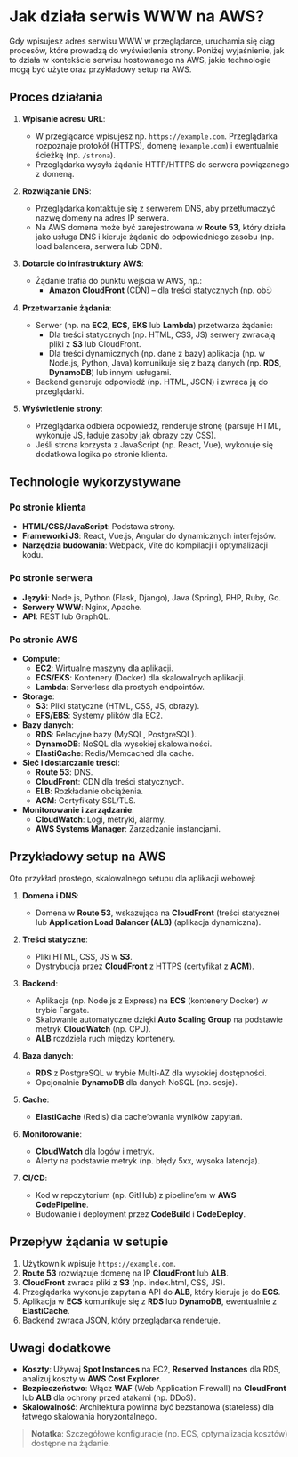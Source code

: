 # Jak działa serwis WWW na AWS?

Gdy wpisujesz adres serwisu WWW w przeglądarce, uruchamia się ciąg procesów, które prowadzą do wyświetlenia strony. Poniżej wyjaśnienie, jak to działa w kontekście serwisu hostowanego na AWS, jakie technologie mogą być użyte oraz przykładowy setup na AWS.

## Proces działania

1. **Wpisanie adresu URL**:
   - W przeglądarce wpisujesz np. `https://example.com`. Przeglądarka rozpoznaje protokół (HTTPS), domenę (`example.com`) i ewentualnie ścieżkę (np. `/strona`).
   - Przeglądarka wysyła żądanie HTTP/HTTPS do serwera powiązanego z domeną.

2. **Rozwiązanie DNS**:
   - Przeglądarka kontaktuje się z serwerem DNS, aby przetłumaczyć nazwę domeny na adres IP serwera.
   - Na AWS domena może być zarejestrowana w **Route 53**, który działa jako usługa DNS i kieruje żądanie do odpowiedniego zasobu (np. load balancera, serwera lub CDN).

3. **Dotarcie do infrastruktury AWS**:
   - Żądanie trafia do punktu wejścia w AWS, np.:
     - **Amazon CloudFront** (CDN) – dla treści statycznych (np. obව

4. **Przetwarzanie żądania**:
   - Serwer (np. na **EC2**, **ECS**, **EKS** lub **Lambda**) przetwarza żądanie:
     - Dla treści statycznych (np. HTML, CSS, JS) serwery zwracają pliki z **S3** lub CloudFront.
     - Dla treści dynamicznych (np. dane z bazy) aplikacja (np. w Node.js, Python, Java) komunikuje się z bazą danych (np. **RDS**, **DynamoDB**) lub innymi usługami.
   - Backend generuje odpowiedź (np. HTML, JSON) i zwraca ją do przeglądarki.

5. **Wyświetlenie strony**:
   - Przeglądarka odbiera odpowiedź, renderuje stronę (parsuje HTML, wykonuje JS, ładuje zasoby jak obrazy czy CSS).
   - Jeśli strona korzysta z JavaScript (np. React, Vue), wykonuje się dodatkowa logika po stronie klienta.

## Technologie wykorzystywane

### Po stronie klienta
- **HTML/CSS/JavaScript**: Podstawa strony.
- **Frameworki JS**: React, Vue.js, Angular do dynamicznych interfejsów.
- **Narzędzia budowania**: Webpack, Vite do kompilacji i optymalizacji kodu.

### Po stronie serwera
- **Języki**: Node.js, Python (Flask, Django), Java (Spring), PHP, Ruby, Go.
- **Serwery WWW**: Nginx, Apache.
- **API**: REST lub GraphQL.

### Po stronie AWS
- **Compute**:
  - **EC2**: Wirtualne maszyny dla aplikacji.
  - **ECS/EKS**: Kontenery (Docker) dla skalowalnych aplikacji.
  - **Lambda**: Serverless dla prostych endpointów.
- **Storage**:
  - **S3**: Pliki statyczne (HTML, CSS, JS, obrazy).
  - **EFS/EBS**: Systemy plików dla EC2.
- **Bazy danych**:
  - **RDS**: Relacyjne bazy (MySQL, PostgreSQL).
  - **DynamoDB**: NoSQL dla wysokiej skalowalności.
  - **ElastiCache**: Redis/Memcached dla cache.
- **Sieć i dostarczanie treści**:
  - **Route 53**: DNS.
  - **CloudFront**: CDN dla treści statycznych.
  - **ELB**: Rozkładanie obciążenia.
  - **ACM**: Certyfikaty SSL/TLS.
- **Monitorowanie i zarządzanie**:
  - **CloudWatch**: Logi, metryki, alarmy.
  - **AWS Systems Manager**: Zarządzanie instancjami.

## Przykładowy setup na AWS

Oto przykład prostego, skalowalnego setupu dla aplikacji webowej:

1. **Domena i DNS**:
   - Domena w **Route 53**, wskazująca na **CloudFront** (treści statyczne) lub **Application Load Balancer (ALB)** (aplikacja dynamiczna).

2. **Treści statyczne**:
   - Pliki HTML, CSS, JS w **S3**.
   - Dystrybucja przez **CloudFront** z HTTPS (certyfikat z **ACM**).

3. **Backend**:
   - Aplikacja (np. Node.js z Express) na **ECS** (kontenery Docker) w trybie Fargate.
   - Skalowanie automatyczne dzięki **Auto Scaling Group** na podstawie metryk **CloudWatch** (np. CPU).
   - **ALB** rozdziela ruch między kontenery.

4. **Baza danych**:
   - **RDS** z PostgreSQL w trybie Multi-AZ dla wysokiej dostępności.
   - Opcjonalnie **DynamoDB** dla danych NoSQL (np. sesje).

5. **Cache**:
   - **ElastiCache** (Redis) dla cache’owania wyników zapytań.

6. **Monitorowanie**:
   - **CloudWatch** dla logów i metryk.
   - Alerty na podstawie metryk (np. błędy 5xx, wysoka latencja).

7. **CI/CD**:
   - Kod w repozytorium (np. GitHub) z pipeline’em w **AWS CodePipeline**.
   - Budowanie i deployment przez **CodeBuild** i **CodeDeploy**.

## Przepływ żądania w setupie
1. Użytkownik wpisuje `https://example.com`.
2. **Route 53** rozwiązuje domenę na IP **CloudFront** lub **ALB**.
3. **CloudFront** zwraca pliki z **S3** (np. index.html, CSS, JS).
4. Przeglądarka wykonuje zapytania API do **ALB**, który kieruje je do **ECS**.
5. Aplikacja w **ECS** komunikuje się z **RDS** lub **DynamoDB**, ewentualnie z **ElastiCache**.
6. Backend zwraca JSON, który przeglądarka renderuje.

## Uwagi dodatkowe
- **Koszty**: Używaj **Spot Instances** na EC2, **Reserved Instances** dla RDS, analizuj koszty w **AWS Cost Explorer**.
- **Bezpieczeństwo**: Włącz **WAF** (Web Application Firewall) na **CloudFront** lub **ALB** dla ochrony przed atakami (np. DDoS).
- **Skalowalność**: Architektura powinna być bezstanowa (stateless) dla łatwego skalowania horyzontalnego.

> **Notatka**: Szczegółowe konfiguracje (np. ECS, optymalizacja kosztów) dostępne na żądanie.